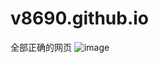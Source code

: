 # v8690.github.io
全部正确的网页
![image](https://user-images.githubusercontent.com/123291868/213970827-3bcdddf5-342e-4129-af5b-0f48ee27d226.png)
